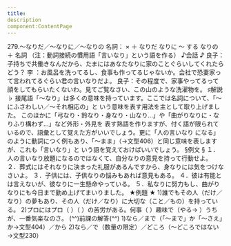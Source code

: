 ```yaml
---
title:
description
component:ContentPage
---
```



279.～なりだ／～なりに／～なりの
名詞： × ＋ なりだ なりに ～ する
なりの ＋ 名詞
（注：動詞接続の慣用語「言いなり」という語を作る）
♪会話 ♪
良子：子持ちで共働きなんだから、たまにはあなたなりに家のことぐらいしてくれたらどう？
李 ：お風呂を洗ってるし、食事も作ってるじゃないか。会社で恐妻家って言われてるぐらい君の言いなりだよ。 良子：その程度で、家事やってるって顔をしてもらいたくないわ。見てご覧なさい、この山のような洗濯物を。
♯解説 ♭
接尾語「～なり」は多くの意味を持っています。ここでは名詞について、「～にふさわしい／～それ相応の」と いう意味を表す用法を主として取り上げました。
このほかに「弓なり・鈴なり・身なり・山なり…」や「曲がりなりに・なりふり構わず…」など外形・外見を 表す熟語を作りますが、付く語が限られているので、語彙として覚えた方がいいでしょう。更に「人の言いなり になる」のように動詞につく例もあり、「～まま」（→文型406）と同じ意味を表しますが、これも「言いなり」と いう語を覚えておけばいいでしょう。
§例文 §
１．人の言いなり放題になるのではなくて、自分なりの意見を持って行動せよ。
２．葬式にはそれなりに決まった礼服があるんですから、身なりには気をつけなさいよ。
３．子供には、子供なりの悩みもあれば意見もある。
４．彼は有能とは言えないが、彼なりに一生懸命やっている。
５．私なりに努力もし、曲がりなりにも今日まで勤め上げてまいりました。
★例題 ★
1)誰でもその人（だけ／なり）の夢もあり、その人（だけ／なり）に大切な（こと／もの）を持っている。
2)プロにはプロ（ ）（ ）の苦労がある。何事（ ）趣味で（やる→ ）うちが、一番気楽なのさ。
(^^)前課の解答(^^)
1)なら／まで（「～まで」か「～さえ」か→文型404）／から
2)なら／で（数量の限定）／どころ（～どころではない→文型230）
